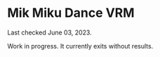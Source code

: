 # Mik Miku Dance VRM 

Last checked June 03, 2023.

Work in progress. It currently exits without results.
